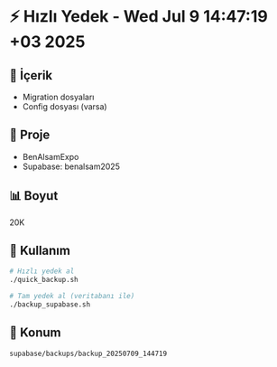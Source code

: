 # ⚡ Hızlı Yedek - Wed Jul  9 14:47:19 +03 2025

## 📁 İçerik
- Migration dosyaları
- Config dosyası (varsa)

## 🎯 Proje
- BenAlsamExpo
- Supabase: benalsam2025

## 📊 Boyut
 20K

## 🔧 Kullanım
```bash
# Hızlı yedek al
./quick_backup.sh

# Tam yedek al (veritabanı ile)
./backup_supabase.sh
```

## 📍 Konum
`supabase/backups/backup_20250709_144719`
